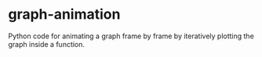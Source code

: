 # graph-animation
Python code for animating a graph frame by frame by iteratively plotting the graph inside a function.
